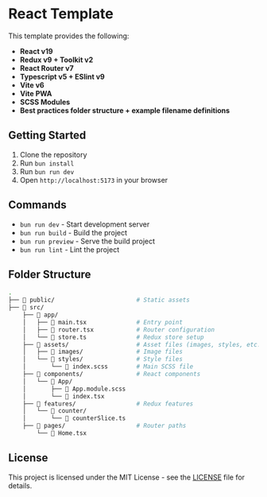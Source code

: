 # React Template

This template provides the following:
- **React v19**
- **Redux v9 + Toolkit v2**
- **React Router v7**
- **Typescript v5 + ESlint v9**
- **Vite v6**
- **Vite PWA**
- **SCSS Modules**
- **Best practices folder structure + example filename definitions**

## Getting Started

1. Clone the repository
2. Run `bun install`
3. Run `bun run dev`
4. Open `http://localhost:5173` in your browser

## Commands

- `bun run dev` - Start development server
- `bun run build` - Build the project
- `bun run preview` - Serve the build project
- `bun run lint` - Lint the project

## Folder Structure

```bash
.
├── 📂 public/                   	# Static assets
├── 📂 src/
    ├── 📂 app/
    │   ├── 📄 main.tsx          	# Entry point
    │   ├── 📄 router.tsx        	# Router configuration
    │   └── 📄 store.ts          	# Redux store setup
    ├── 📂 assets/               	# Asset files (images, styles, etc.)
    │   ├── 📂 images/           	# Image files
    │   └── 📂 styles/           	# Style files
    │       └── 📄 index.scss    	# Main SCSS file
    ├── 📂 components/           	# React components
    │   └── 📂 App/
    │       ├── 📄 App.module.scss
    │       └── 📄 index.tsx
    ├── 📂 features/             	# Redux features
    │   └── 📂 counter/
    │       └── 📄 counterSlice.ts
    ├── 📂 pages/                	# Router paths
        └── 📄 Home.tsx
```

## License

This project is licensed under the MIT License - see the [LICENSE](LICENSE) file for details.
